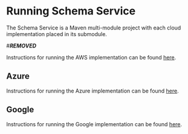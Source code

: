 # Running Schema Service

The Schema Service is a Maven multi-module project with each cloud implementation placed in its submodule.

#***REMOVED***

Instructions for running the AWS implementation can be found [here](https://community.opengroup.org/osdu/platform/system/schema-service/-/blob/master/provider/schema-aws/README.md).

## Azure

Instructions for running the Azure implementation can be found [here](https://community.opengroup.org/osdu/platform/system/schema-service/-/blob/master/provider/schema-azure/README.md).


## Google

Instructions for running the Google implementation can be found [here](https://community.opengroup.org/osdu/platform/system/schema-service/-/tree/master/provider/schema-gc).